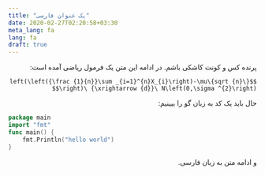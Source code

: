 ```yaml
---
title: "یک عنوان فارسی"
date: 2020-02-27T02:20:58+03:30
meta_lang: fa
lang: fa
draft: true
---
```


<div dir="rtl">

پرنده کس و کونت کاشکی باشم. در ادامه این متن یک فرمول ریاضی آمده است:

`$${\sqrt {n}}\left(\left({\frac {1}{n}}\sum _{i=1}^{n}X_{i}\right)-\mu \right)\ {\xrightarrow {d}}\ N\left(0,\sigma ^{2}\right)$$`

حال باید یک کد به زبان گو را ببینیم:

</div>

```go
package main
import "fmt"
func main() {
    fmt.Println("hello world")
}
```

<div dir="rtl">

و ادامه متن به زبان فارسی.

</div>
